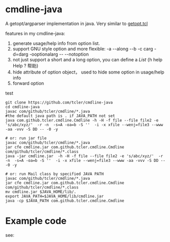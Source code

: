 # cmdline-java
A getopt/argparser implementation in java. Very similar to [getopt.tcl](https://github.com/tcler/getopt.tcl)

features in my cmdline-java:
1. generate usage/help info from option list.
2. support GNU style option and more flexible: -a --along --b -c carg -d=darg -ooptionalarg -- --notoption
2. not just support a short and a long option, you can define a *List* {h help Help ? 帮助}
3. hide attribute of option object， used to hide some option in usage/help info
4. forward option

test
```
git clone https://github.com/tcler/cmdline-java
cd cmdline-java
javac com/github/tcler/cmdline/*.java
#the default java path is . if JAVA_PATH not set
java com.github.tcler.cmdline.Cmdline -h -H -f file --file file2 -e 's/abc/xyz/'  -r -n  -s=A -oa=b -S ''  -i -x xfile --wenj=file3 --www -aa -vvv -S DD -- -0 -y

# or: run jar file
javac com/github/tcler/cmdline/*.java
jar cfe cmdline.jar com.github.tcler.cmdline.Cmdline com/github/tcler/cmdline/*.class
java -jar cmdline.jar  -h -H -f file --file file2 -e 's/abc/xyz/'  -r -n  -s=A -oa=b -S ''  -i -x xfile --wenj=file3 --www -aa -vvv -S DD -- -0 -y

# or: run Mail class by specified JAVA PATH
javac com/github/tcler/cmdline/*.java
jar cfe cmdline.jar com.github.tcler.cmdline.Cmdline com/github/tcler/cmdline/*.class
mv cmdline.jar $JAVA_HOME/lib/.
export JAVA_PATH=$JAVA_HOME/lib/cmdline.jar
java -cp $JAVA_PATH com.github.tcler.cmdline.Cmdline
```

# Example code
see: 


